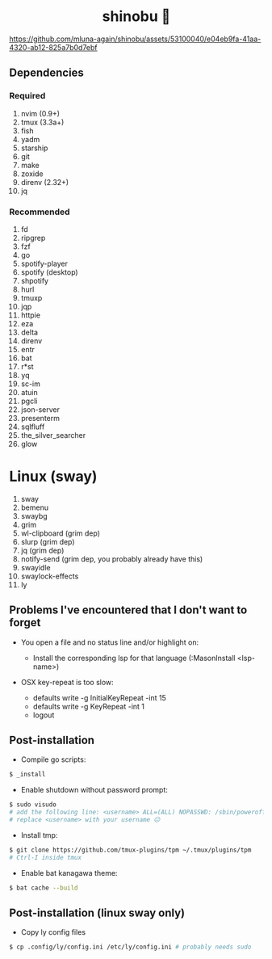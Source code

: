 <h1 align="center">shinobu 🐥</h1>

https://github.com/mluna-again/shinobu/assets/53100040/e04eb9fa-41aa-4320-ab12-825a7b0d7ebf


## Dependencies

### Required
1. nvim (0.9+)
2. tmux (3.3a+)
3. fish
4. yadm
5. starship
6. git
7. make
8. zoxide
9. direnv (2.32+)
10. jq

### Recommended
1. fd
2. ripgrep
3. fzf
4. go
5. spotify-player
6. spotify (desktop)
7. shpotify
8. hurl
9. tmuxp
10. jqp
11. httpie
12. eza
13. delta
14. direnv
15. entr
16. bat
17. r*st
18. yq
19. sc-im
20. atuin
21. pgcli
22. json-server
23. presenterm
24. sqlfluff
25. the_silver_searcher
26. glow

# Linux (sway)
1. sway
2. bemenu
3. swaybg
4. grim
5. wl-clipboard (grim dep)
6. slurp (grim dep)
7. jq (grim dep)
8. notify-send (grim dep, you probably already have this)
9. swayidle
10. swaylock-effects
11. ly

## Problems I've encountered that I don't want to forget

* You open a file and no status line and/or highlight on:

    - Install the corresponding lsp for that language (:MasonInstall \<lsp-name\>)

* OSX key-repeat is too slow:
    - defaults write -g InitialKeyRepeat -int 15
    - defaults write -g KeyRepeat -int 1
    - logout

## Post-installation

* Compile go scripts:
```sh
$ _install
```

* Enable shutdown without password prompt:
```sh
$ sudo visudo
# add the following line: <username> ALL=(ALL) NOPASSWD: /sbin/poweroff, /sbin/reboot, /sbin/shutdown
# replace <username> with your username 😑
```

* Install tmp:
```sh
$ git clone https://github.com/tmux-plugins/tpm ~/.tmux/plugins/tpm
# Ctrl-I inside tmux
```

* Enable bat kanagawa theme:
```sh
$ bat cache --build
```
## Post-installation (linux sway only)

* Copy ly config files
```sh
$ cp .config/ly/config.ini /etc/ly/config.ini # probably needs sudo
```
